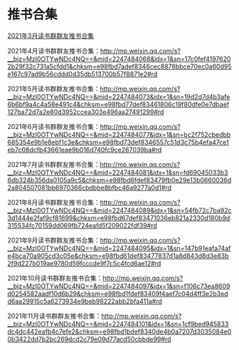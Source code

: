 # 推书合集

[2021年3月读书群群友推书合集](http://mp.weixin.qq.com/s?__biz=MzI0OTYwNDc4NQ==&mid=2247484039&idx=1&sn=bb8ed8ece7f1b000930edd2f32948b9f&chksm=e98fbd59def8344fa5f22986e7f4da874acc3175afe3b98e1f1cd8e500c563be68608d272e3b#rd)

2021年4月读书群群友推书合集：http://mp.weixin.qq.com/s?__biz=MzI0OTYwNDc4NQ==&mid=2247484068&idx=1&sn=17c0fef41976202b29f32c731a5cfdd1&chksm=e98fbd7adef8346cec8878bbce70ec0a60d95e167c97ad9b56cddd0d35db513700b57f8871e2#rd

2021年5月读书群群友推书合集：http://mp.weixin.qq.com/s?__biz=MzI0OTYwNDc4NQ==&mid=2247484073&idx=1&sn=19d2d7d4b3afe6b6bf9a4c4a58e491c4&chksm=e98fbd77def83461806c19f80dfe0e7dbaef127ba72d7a2e80d3952ccea303e496aa27491299#rd

2021年6月读书群群友推书合集：http://mp.weixin.qq.com/s?__biz=MzI0OTYwNDc4NQ==&mid=2247484077&idx=1&sn=bc2f752cbedbb685354e9b1e8ebf1c3e&chksm=e98fbd73def8346557c51d3c75b4efa47ce1eb7c08dcfb43661eae9b016d740fc9ce267039ba#rd

2021年7月读书群群友推书合集：http://mp.weixin.qq.com/s?__biz=MzI0OTYwNDc4NQ==&mid=2247484081&idx=1&sn=fd69045033b36db324b356da0105a9c5&chksm=e98fbd6fdef83479fb0e29e13b0660036d2a804507081bb6970366cbdbbe8bfbc46a9277a0d1#rd

2021年8月读书群群友推书合集：http://mp.weixin.qq.com/s?__biz=MzI0OTYwNDc4NQ==&mid=2247484089&idx=1&sn=54fb72c7ba92c3d1444e2faf9cf81699&chksm=e98fbd67def83471036eb821a2330d180b9d315534fc70159dd069fb724eafd5f209022fdf39#rd

2021年9月读书群群友推书合集：http://mp.weixin.qq.com/s?__biz=MzI0OTYwNDc4NQ==&mid=2247484095&idx=1&sn=147b91eafa74afe4bca70a905cd3c05e&chksm=e98fbd61def83477837d1a8d843d8d3e83b2f9d227b019ae9780d59fcccde9f7c5c4fcd6ae12#rd

2021年10月读书群群友推书合集：http://mp.weixin.qq.com/s?__biz=MzI0OTYwNDc4NQ==&mid=2247484097&idx=1&sn=f106c73ea8609d0254582aadf10d6b29&chksm=e98fbd1fdef83409f4aef7c04d4ff3e2b3edd6aa29915c5a6273934e9beb98222abb2bfa411a#rd

2021年11月读书群群友推书合集：http://mp.weixin.qq.com/s?__biz=MzI0OTYwNDc4NQ==&mid=2247484101&idx=1&sn=1cf9bed945833dc4dc442eafb4c7efe2&chksm=e98fbd1bdef8340de4b0a7207d3035084e00b3422dd7b2bc269dcd2c79e09d77acd50cbbde99#rd

